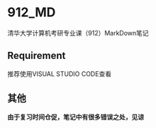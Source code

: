 # 912_MD

清华大学计算机考研专业课（912）MarkDown笔记

## Requirement

推荐使用VISUAL STUDIO CODE查看

## 其他

**由于复习时间仓促，笔记中有很多错误之处，见谅**
